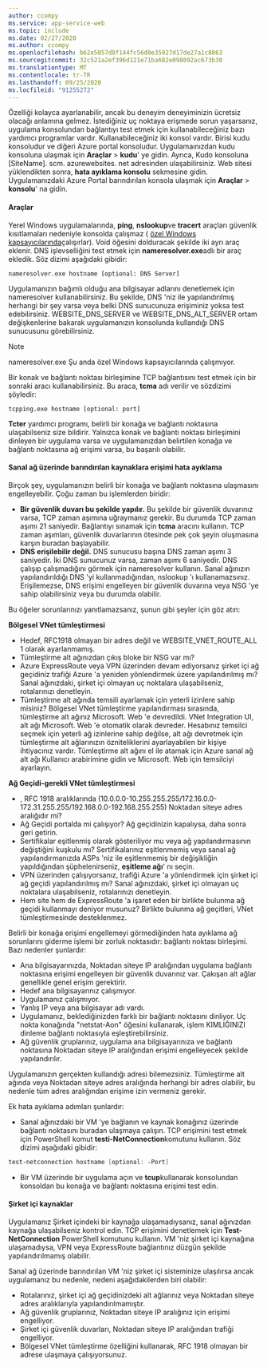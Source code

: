 ```yaml
---
author: ccompy
ms.service: app-service-web
ms.topic: include
ms.date: 02/27/2020
ms.author: ccompy
ms.openlocfilehash: b62e5057d8f144fc56d0e35927d17de27a1c8863
ms.sourcegitcommit: 32c521a2ef396d121e71ba682e098092ac673b30
ms.translationtype: MT
ms.contentlocale: tr-TR
ms.lasthandoff: 09/25/2020
ms.locfileid: "91255272"
---
```

Özelliği kolayca ayarlanabilir, ancak bu deneyim deneyiminizin ücretsiz olacağı anlamına gelmez. İstediğiniz uç noktaya erişmede sorun yaşarsanız, uygulama konsolundan bağlantıyı test etmek için kullanabileceğiniz bazı yardımcı programlar vardır. Kullanabileceğiniz iki konsol vardır. Birisi kudu konsoludur ve diğeri Azure portal konsoludur. Uygulamaınızdan kudu konsoluna ulaşmak için **Araçlar**  >  **kudu**' ye gidin. Ayrıca, Kudo konsoluna [SiteName]. scm. azurewebsites. net adresinden ulaşabilirsiniz. Web sitesi yüklendikten sonra, **hata ayıklama konsolu** sekmesine gidin. Uygulamanızdaki Azure Portal barındırılan konsola ulaşmak için **Araçlar**  >  **konsolu**' na gidin.

#### <a name="tools"></a>Araçlar
Yerel Windows uygulamalarında, **ping**, **nslookup**ve **tracert** araçları güvenlik kısıtlamaları nedeniyle konsolda çalışmaz ( [özel Windows kapsayıcılarında](../articles/app-service/quickstart-custom-container.md)çalışırlar). Void öğesini dolduracak şekilde iki ayrı araç eklenir. DNS işlevselliğini test etmek için **nameresolver.exe**adlı bir araç ekledik. Söz dizimi aşağıdaki gibidir:

```console
nameresolver.exe hostname [optional: DNS Server]
```

Uygulamanızın bağımlı olduğu ana bilgisayar adlarını denetlemek için nameresolver kullanabilirsiniz. Bu şekilde, DNS 'niz ile yapılandırılmış herhangi bir şey varsa veya belki DNS sunucunuza erişiminiz yoksa test edebilirsiniz. WEBSITE_DNS_SERVER ve WEBSITE_DNS_ALT_SERVER ortam değişkenlerine bakarak uygulamanızın konsolunda kullandığı DNS sunucusunu görebilirsiniz.

> [!NOTE]
> nameresolver.exe Şu anda özel Windows kapsayıcılarında çalışmıyor.
>

Bir konak ve bağlantı noktası birleşimine TCP bağlantısını test etmek için bir sonraki aracı kullanabilirsiniz. Bu araca, **tcma** adı verilir ve sözdizimi şöyledir:

```console
tcpping.exe hostname [optional: port]
```

**Tcter** yardımcı programı, belirli bir konağa ve bağlantı noktasına ulaşabilseniz size bildirir. Yalnızca konak ve bağlantı noktası birleşimini dinleyen bir uygulama varsa ve uygulamanızdan belirtilen konağa ve bağlantı noktasına ağ erişimi varsa, bu başarılı olabilir.

#### <a name="debug-access-to-virtual-network-hosted-resources"></a>Sanal ağ üzerinde barındırılan kaynaklara erişimi hata ayıklama
Birçok şey, uygulamanızın belirli bir konağa ve bağlantı noktasına ulaşmasını engelleyebilir. Çoğu zaman bu işlemlerden biridir:

* **Bir güvenlik duvarı bu şekilde yapılır.** Bu şekilde bir güvenlik duvarınız varsa, TCP zaman aşımına uğraymanız gerekir. Bu durumda TCP zaman aşımı 21 saniyedir. Bağlantıyı sınamak için **tcma** aracını kullanın. TCP zaman aşımları, güvenlik duvarlarının ötesinde pek çok şeyin oluşmasına karşın buradan başlayabilir.
* **DNS erişilebilir değil.** DNS sunucusu başına DNS zaman aşımı 3 saniyedir. İki DNS sunucunuz varsa, zaman aşımı 6 saniyedir. DNS çalışıp çalışmadığını görmek için nameresolver kullanın. Sanal ağınızın yapılandırıldığı DNS 'yi kullanmadığından, nslookup 'ı kullanamazsınız. Erişilemezse, DNS erişimi engelleyen bir güvenlik duvarına veya NSG 'ye sahip olabilirsiniz veya bu durumda olabilir.

Bu öğeler sorunlarınızı yanıtlamazsanız, şunun gibi şeyler için göz atın:

**Bölgesel VNet tümleştirmesi**
* Hedef, RFC1918 olmayan bir adres değil ve WEBSITE_VNET_ROUTE_ALL 1 olarak ayarlanmamış.
* Tümleştirme alt ağınızdan çıkış bloke bir NSG var mı?
* Azure ExpressRoute veya VPN üzerinden devam ediyorsanız şirket içi ağ geçidiniz trafiği Azure 'a yeniden yönlendirmek üzere yapılandırılmış mı? Sanal ağınızdaki, şirket içi olmayan uç noktalara ulaşabilseniz, rotalarınızı denetleyin.
* Tümleştirme alt ağında temsili ayarlamak için yeterli izinlere sahip misiniz? Bölgesel VNet tümleştirme yapılandırması sırasında, tümleştirme alt ağınız Microsoft. Web 'e devredildi. VNet Integration UI, alt ağı Microsoft. Web 'e otomatik olarak devreder. Hesabınız temsilci seçmek için yeterli ağ izinlerine sahip değilse, alt ağı devretmek için tümleştirme alt ağlarınızın özniteliklerini ayarlayabilen bir kişiye ihtiyacınız vardır. Tümleştirme alt ağını el ile atamak için Azure sanal ağ alt ağı Kullanıcı arabirimine gidin ve Microsoft. Web için temsilciyi ayarlayın.

**Ağ Geçidi-gerekli VNet tümleştirmesi**
* , RFC 1918 aralıklarında (10.0.0.0-10.255.255.255/172.16.0.0-172.31.255.255/192.168.0.0-192.168.255.255) Noktadan siteye adres aralığıdır mi?
* Ağ Geçidi portalda mi çalışıyor? Ağ geçidinizin kapalıysa, daha sonra geri getirin.
* Sertifikalar eşitlenmiş olarak gösteriliyor mu veya ağ yapılandırmasının değiştiğini kuşkulu mı?  Sertifikalarınız eşitlenmemiş veya sanal ağ yapılandırmanızda ASPs 'niz ile eşitlenmemiş bir değişikliğin yapıldığından şüphelenirseniz, **eşitleme ağı**' nı seçin.
* VPN üzerinden çalışıyorsanız, trafiği Azure 'a yönlendirmek için şirket içi ağ geçidi yapılandırılmış mı? Sanal ağınızdaki, şirket içi olmayan uç noktalara ulaşabilseniz, rotalarınızı denetleyin.
* Hem site hem de ExpressRoute 'a işaret eden bir birlikte bulunma ağ geçidi kullanmayı deniyor musunuz? Birlikte bulunma ağ geçitleri, VNet tümleştirmesinde desteklenmez.

Belirli bir konağa erişimi engellemeyi görmediğinden hata ayıklama ağ sorunlarını giderme işlemi bir zorluk noktasıdır: bağlantı noktası birleşimi. Bazı nedenler şunlardır:

* Ana bilgisayarınızda, Noktadan siteye IP aralığından uygulama bağlantı noktasına erişimi engelleyen bir güvenlik duvarınız var. Çakışan alt ağlar genellikle genel erişim gerektirir.
* Hedef ana bilgisayarınız çalışmıyor.
* Uygulamanız çalışmıyor.
* Yanlış IP veya ana bilgisayar adı vardı.
* Uygulamanız, beklediğinizden farklı bir bağlantı noktasını dinliyor. Uç nokta konağında "netstat-Aon" öğesini kullanarak, işlem KIMLIĞINIZI dinleme bağlantı noktasıyla eşleştirebilirsiniz.
* Ağ güvenlik gruplarınız, uygulama ana bilgisayarınıza ve bağlantı noktasına Noktadan siteye IP aralığından erişimi engelleyecek şekilde yapılandırılır.

Uygulamanızın gerçekten kullandığı adresi bilemezsiniz. Tümleştirme alt ağında veya Noktadan siteye adres aralığında herhangi bir adres olabilir, bu nedenle tüm adres aralığından erişime izin vermeniz gerekir.

Ek hata ayıklama adımları şunlardır:

* Sanal ağınızdaki bir VM 'ye bağlanın ve kaynak konağınız üzerinde bağlantı noktasını buradan ulaşmaya çalışın. TCP erişimini test etmek için PowerShell komut **testi-NetConnection**komutunu kullanın. Söz dizimi aşağıdaki gibidir:

```powershell
test-netconnection hostname [optional: -Port]
```

* Bir VM üzerinde bir uygulama açın ve **tcup**kullanarak konsolundan konsoldan bu konağa ve bağlantı noktasına erişimi test edin.

#### <a name="on-premises-resources"></a>Şirket içi kaynaklar ####

Uygulamanız Şirket içindeki bir kaynağa ulaşamadıysanız, sanal ağınızdan kaynağa ulaşabilseniz kontrol edin. TCP erişimini denetlemek için **Test-NetConnection** PowerShell komutunu kullanın. VM 'niz şirket içi kaynağına ulaşamadıysa, VPN veya ExpressRoute bağlantınız düzgün şekilde yapılandırılmamış olabilir.

Sanal ağ üzerinde barındırılan VM 'niz şirket içi sisteminize ulaşılırsa ancak uygulamanız bu nedenle, nedeni aşağıdakilerden biri olabilir:

* Rotalarınız, şirket içi ağ geçidinizdeki alt ağlarınız veya Noktadan siteye adres aralıklarıyla yapılandırılmamıştır.
* Ağ güvenlik gruplarınız, Noktadan siteye IP aralığınız için erişimi engelliyor.
* Şirket içi güvenlik duvarları, Noktadan siteye IP aralığından trafiği engelliyor.
* Bölgesel VNet tümleştirme özelliğini kullanarak, RFC 1918 olmayan bir adrese ulaşmaya çalışıyorsunuz.